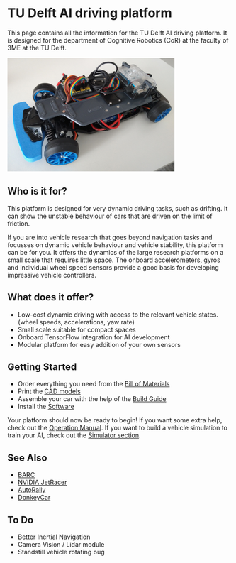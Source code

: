 # TU Delft AI driving platform
This page contains all the information for the TU Delft AI driving platform. It is designed for the department of Cognitive Robotics (CoR) at the faculty of 3ME at the TU Delft.

<img src="/images/TUDAI1.jpg" height=256>

## Who is it for?
This platform is designed for very dynamic driving tasks, such as drifting. It can show the unstable behaviour of cars that are driven on the limit of friction. 

If you are into vehicle research that goes beyond navigation tasks and focusses on dynamic vehicle behaviour and vehicle stability, this platform can be for you. It offers the dynamics of the large research platforms on a small scale that requires little space. The onboard accelerometers, gyros and individual wheel speed sensors provide a good basis for developing impressive vehicle controllers.

## What does it offer?
- Low-cost dynamic driving with access to the relevant vehicle states. (wheel speeds, accelerations, yaw rate)
- Small scale suitable for compact spaces
- Onboard TensorFlow integration for AI development
- Modular platform for easy addition of your own sensors

## Getting Started
- Order everything you need from the [Bill of Materials](/documentation/bill_of_materials.md) 
- Print the [CAD models](/cad)
- Assemble your car with the help of the [Build Guide](/documentation/build_guide.md)
- Install the [Software](/documentation/software_setup.md)

Your platform should now be ready to begin! 
If you want some extra help, check out the [Operation Manual](/documentation/operation_manual.md). If you want to build a vehicle simulation to train your AI, check out the [Simulator section](/simulator).

## See Also
- [BARC](https://github.com/MPC-Berkeley/barc)
- [NVIDIA JetRacer](https://github.com/NVIDIA-AI-IOT/jetracer)
- [AutoRally](https://autorally.github.io/)
- [DonkeyCar](https://www.donkeycar.com/)


## To Do
- Better Inertial Navigation
- Camera Vision / Lidar module
- Standstill vehicle rotating bug

